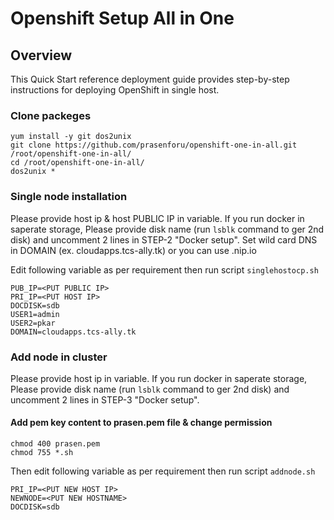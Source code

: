 # Openshift Setup All in One

## Overview
This Quick Start reference deployment guide provides step-by-step instructions for deploying OpenShift in single host.

### Clone packeges 

```
yum install -y git dos2unix
git clone https://github.com/prasenforu/openshift-one-in-all.git /root/openshift-one-in-all/
cd /root/openshift-one-in-all/
dos2unix *
```

### Single node installation

Please provide host ip  & host PUBLIC IP in variable. If you run docker in saperate storage, Please provide disk name (run ```lsblk``` command to ger 2nd disk) and uncomment 2 lines in STEP-2 "Docker setup". Set wild card DNS in DOMAIN (ex. cloudapps.tcs-ally.tk) or you can use <Host PUBLIC IP>.nip.io

Edit following variable as per requirement then run script ```singlehostocp.sh```

```
PUB_IP=<PUT PUBLIC IP>
PRI_IP=<PUT HOST IP>
DOCDISK=sdb
USER1=admin
USER2=pkar
DOMAIN=cloudapps.tcs-ally.tk
```

### Add node in cluster

Please provide host ip in variable. If you run docker in saperate storage, Please provide disk name (run ```lsblk``` command to ger 2nd disk) and uncomment 2 lines in STEP-3 "Docker setup". 

#### Add pem key content to prasen.pem file & change permission

```
chmod 400 prasen.pem
chmod 755 *.sh
```

Then edit following variable as per requirement then run script ```addnode.sh```

```
PRI_IP=<PUT NEW HOST IP>
NEWNODE=<PUT NEW HOSTNAME>
DOCDISK=sdb
```
